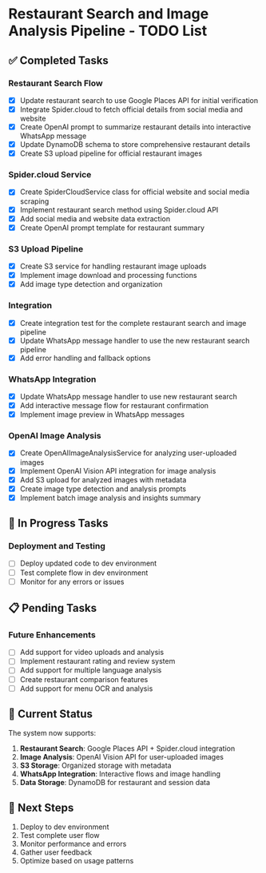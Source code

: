 # Restaurant Search and Image Analysis Pipeline - TODO List

## ✅ Completed Tasks

### Restaurant Search Flow
- [x] Update restaurant search to use Google Places API for initial verification
- [x] Integrate Spider.cloud to fetch official details from social media and website
- [x] Create OpenAI prompt to summarize restaurant details into interactive WhatsApp message
- [x] Update DynamoDB schema to store comprehensive restaurant details
- [x] Create S3 upload pipeline for official restaurant images

### Spider.cloud Service
- [x] Create SpiderCloudService class for official website and social media scraping
- [x] Implement restaurant search method using Spider.cloud API
- [x] Add social media and website data extraction
- [x] Create OpenAI prompt template for restaurant summary

### S3 Upload Pipeline
- [x] Create S3 service for handling restaurant image uploads
- [x] Implement image download and processing functions
- [x] Add image type detection and organization

### Integration
- [x] Create integration test for the complete restaurant search and image pipeline
- [x] Update WhatsApp message handler to use the new restaurant search pipeline
- [x] Add error handling and fallback options

### WhatsApp Integration
- [x] Update WhatsApp message handler to use new restaurant search
- [x] Add interactive message flow for restaurant confirmation
- [x] Implement image preview in WhatsApp messages

### OpenAI Image Analysis
- [x] Create OpenAIImageAnalysisService for analyzing user-uploaded images
- [x] Implement OpenAI Vision API integration for image analysis
- [x] Add S3 upload for analyzed images with metadata
- [x] Create image type detection and analysis prompts
- [x] Implement batch image analysis and insights summary

## 🔄 In Progress Tasks

### Deployment and Testing
- [ ] Deploy updated code to dev environment
- [ ] Test complete flow in dev environment
- [ ] Monitor for any errors or issues

## 📋 Pending Tasks

### Future Enhancements
- [ ] Add support for video uploads and analysis
- [ ] Implement restaurant rating and review system
- [ ] Add support for multiple language analysis
- [ ] Create restaurant comparison features
- [ ] Add support for menu OCR and analysis

## 🎯 Current Status

The system now supports:
1. **Restaurant Search**: Google Places API + Spider.cloud integration
2. **Image Analysis**: OpenAI Vision API for user-uploaded images
3. **S3 Storage**: Organized storage with metadata
4. **WhatsApp Integration**: Interactive flows and image handling
5. **Data Storage**: DynamoDB for restaurant and session data

## 🚀 Next Steps

1. Deploy to dev environment
2. Test complete user flow
3. Monitor performance and errors
4. Gather user feedback
5. Optimize based on usage patterns


